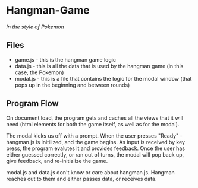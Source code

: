# Hangman-Game
_In the style of Pokemon_

## Files
* game.js - this is the hangman game logic
* data.js - this is all the data that is used by the hangman game (in this case, the Pokemon)
* modal.js - this is a file that contains the logic for the modal window (that pops up in the beginning and between rounds)

## Program Flow
On document load, the program gets and caches all the views that it will need (html elements for both the game itself, as well as for the modal).

The modal kicks us off with a prompt. When the user presses "Ready" - hangman.js is initilized, and the game begins. As input is received by key press, the program evalutes it and provides feedback. Once the user has either guessed correctly, or ran out of turns, the modal will pop back up, give feedback, and re-initialize the game.

modal.js and data.js don't know or care about hangman.js. Hangman reaches out to them and either passes data, or receives data.
